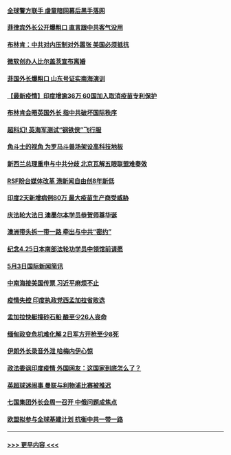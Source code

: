 #### [全球警方联手 虐童暗网幕后黑手落网](../pages/prog202/a103110019.md?t=05041102) 
#### [菲律宾外长公开爆粗口 直言跟中共客气没用](../pages/prog202/a103109850.md?t=05041102) 
#### [布林肯：中共对内压制对外嚣张 美国必须抵抗](../pages/prog202/a103110117.md?t=05041102) 
#### [微软创办人比尔盖茨宣布离婚](../pages/prog202/a103110101.md?t=05041102) 
#### [菲国外长爆粗口 山东号证实南海演训](../pages/prog202/a103109803.md?t=05041102) 
#### [【最新疫情】印度增逾36万 60国加入取消疫苗专利保护](../pages/prog202/a103109808.md?t=05041102) 
#### [布林肯会晤英国外长 指中共破坏国际秩序](../pages/prog202/a103110004.md?t=05041102) 
#### [超科幻! 英海军测试“钢铁侠”飞行服](../pages/prog202/a103109986.md?t=05041102) 
#### [角斗士的视角 为罗马斗兽场架设高科技地板](../pages/prog202/a103109979.md?t=05041102) 
#### [新西兰总理重申与中共分歧 北京瓦解五眼联盟难奏效](../pages/prog202/a103109821.md?t=05041102) 
#### [RSF盼台媒体改革 港新闻自由创8年新低](../pages/prog202/a103109750.md?t=05041102) 
#### [印度2天新增病例80万 最大疫苗生产商受威胁](../pages/prog202/a103109689.md?t=05041102) 
#### [庆法轮大法日 澳墨尔本学员恭贺师尊华诞](../pages/prog202/a103109592.md?t=05041102) 
#### [澳洲带头拆一带一路 牵出与中共“密约”](../pages/prog202/a103109565.md?t=05041102) 
#### [纪念4.25日本南部法轮功学员中领馆前请愿](../pages/prog202/a103109543.md?t=05041102) 
#### [5月3日国际新闻简讯](../pages/prog202/a103109519.md?t=05041102) 
#### [中南海接美国传票 习近平麻烦不止](../pages/prog202/a103109497.md?t=05041102) 
#### [疫情失控 印度执政党西孟加拉省败选](../pages/prog202/a103109500.md?t=05041102) 
#### [孟加拉快艇撞砂石船 酿至少26人丧命](../pages/prog202/a103109492.md?t=05041102) 
#### [缅甸政变危机难化解 2日军方开枪至少8死](../pages/prog202/a103109390.md?t=05041102) 
#### [伊朗外长录音外泄 哈梅内伊心惊](../pages/prog202/a103109379.md?t=05041102) 
#### [政法委讽印度疫情 外国网友：这国家到底怎么了？](../pages/prog202/a103109347.md?t=05041102) 
#### [英超球迷闹事 曼联与利物浦比赛被推迟](../pages/prog202/a103109291.md?t=05041102) 
#### [七国集团外长会周一召开 中俄问题成焦点](../pages/prog202/a103109298.md?t=05041102) 
#### [欧盟拟参与全球基建计划 抗衡中共一带一路](../pages/prog202/a103109256.md?t=05041102) 

----
#### [ >>> 更早内容 <<< ](../indexes/prog202-earlier.md)
